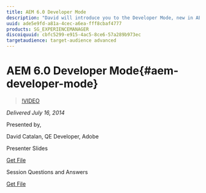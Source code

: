 ```yaml
---
title: AEM 6.0 Developer Mode
description: "David will introduce you to the Developer Mode, new in AEM 6. Marketing and customer added value: Ease customer application development by providing Debugging and Testing tools directly in AEM Authoring Demo Description: * Developer Mode is a bridge between authors and developer [Component Tree] * Developer Mode is a Debugging Helper [Errors Notifier] * Developer Mode is a Test Companion [Application Testing Tool] (Hobbes.js AEM Implementation)"
uuid: ade5e9fd-a81a-4cec-a6ea-fff8cbaf4777
products: SG_EXPERIENCEMANAGER
discoiquuid: cbfc5299-e915-4ac5-8ce6-57a289b973ec
targetaudience: target-audience advanced
---
```


# AEM 6.0 Developer Mode{#aem-developer-mode}

>[!VIDEO](https://video.tv.adobe.com/v/19501/?quality=9)

*Delivered July 16, 2014*

Presented by,

David Catalan, QE Developer, Adobe

Presenter Slides

[Get File](assets/aem-6-developer-mode-07-16-14.pdf)

Session Questions and Answers

[Get File](assets/q-a-developer-mode-7-16-14.pdf)
<!--
[Get back to the Overview](https://helpx.adobe.com/experience-manager/kt/eseminars/gems/aem-index.html)
-->
